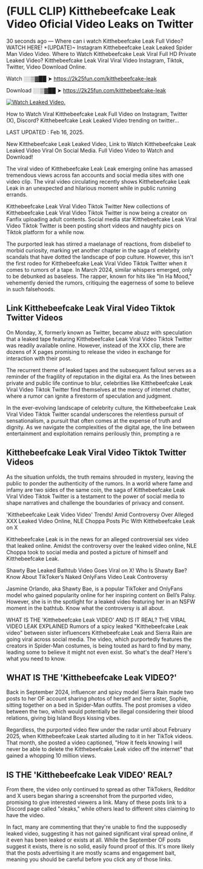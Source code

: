 # (FULL CLIP) Kitthebeefcake Leak Video Oficial Video Leaks on Twitter

30 seconds ago — Where can i watch Kitthebeefcake Leak Full Video? WATCH HERE! +(UPDATE)~ Instagram Kitthebeefcake Leak Leaked Spider Man Video Video. Where to Watch Kitthebeefcake Leak Viral Full HD Private Leaked Video? Kitthebeefcake Leak Viral Viral Video Instagram, Tiktok, Twitter, Video Download Online.

Watch ░░▒▓██ ➤ https://2k25fun.com/kitthebeefcake-leak

Download ░░▒▓██ ➤ https://2k25fun.com/kitthebeefcake-leak

[![Watch Leaked Video.](https://miro.medium.com/v2/resize:fit:828/format:webp/1*cilzJN44JGOrTw9NJCrNHA.gif "Watch Leaked Video")](https://2k25fun.com/kitthebeefcake-leak)

How to Watch Viral Kitthebeefcake Leak Full Video on Instagram, Twitter (X), Discord? Kitthebeefcake Leak Leaked Video trending on twitter...

LAST UPDATED : Feb 16, 2025.

New Kitthebeefcake Leak Leaked Video, Link to Watch Kitthebeefcake Leak Leaked Video Viral On Social Media. Full Video Video to Watch and Download!

The viral video of Kitthebeefcake Leak Leak emerging online has amassed tremendous views across fan accounts and social media sites with one video clip. The viral video circulating recently shows Kitthebeefcake Leak Leak in an unexpected and hilarious moment while in public running errands.

Kitthebeefcake Leak Viral Video Tiktok Twitter New collections of Kitthebeefcake Leak Viral Video Tiktok Twitter is now being a creator on Fanfix uploading adult contents. Social media star Kitthebeefcake Leak Viral Video Tiktok Twitter is been posting short videos and naughty pics on Tiktok platform for a while now.

The purported leak has stirred a maelanage of reactions, from disbelief to morbid curiosity, marking yet another chapter in the saga of celebrity scandals that have dotted the landscape of pop culture. However, this isn't the first rodeo for Kitthebeefcake Leak Viral Video Tiktok Twitter when it comes to rumors of a tape. In March 2024, similar whispers emerged, only to be debunked as baseless. The rapper, known for hits like "In Ha Mood," vehemently denied the rumors, critiquing the eagerness of some to believe in such falsehoods.

## Link Kitthebeefcake Leak Viral Video Tiktok Twitter Videos

On Monday, X, formerly known as Twitter, became abuzz with speculation that a leaked tape featuring Kitthebeefcake Leak Viral Video Tiktok Twitter was readily available online. However, instead of the XXX clip, there are dozens of X pages promising to release the video in exchange for interaction with their post.

The recurrent theme of leaked tapes and the subsequent fallout serves as a reminder of the fragility of reputation in the digital era. As the lines between private and public life continue to blur, celebrities like Kitthebeefcake Leak Viral Video Tiktok Twitter find themselves at the mercy of internet chatter, where a rumor can ignite a firestorm of speculation and judgment.

In the ever-evolving landscape of celebrity culture, the Kitthebeefcake Leak Viral Video Tiktok Twitter scandal underscores the relentless pursuit of sensationalism, a pursuit that often comes at the expense of truth and dignity. As we navigate the complexities of the digital age, the line between entertainment and exploitation remains perilously thin, prompting a re

##  Kitthebeefcake Leak Viral Video Tiktok Twitter Videos

As the situation unfolds, the truth remains shrouded in mystery, leaving the public to ponder the authenticity of the rumors. In a world where fame and infamy are two sides of the same coin, the saga of Kitthebeefcake Leak Viral Video Tiktok Twitter is a testament to the power of social media to shape narratives and challenge the boundaries of privacy and consent.

'Kitthebeefcake Leak Video Video' Trends! Amid Controversy Over Alleged XXX Leaked Video Online, NLE Choppa Posts Pic With Kitthebeefcake Leak on X

Kitthebeefcake Leak is in the news for an alleged controversial sex video that leaked online. Amidst the controversy over the leaked video online, NLE Choppa took to social media and posted a picture of himself and Kitthebeefcake Leak.

Shawty Bae Leaked Bathtub Video Goes Viral on X! Who Is Shawty Bae? Know About TikToker’s Naked OnlyFans Video Leak Controversy

Jasmine Orlando, aka Shawty Bae, is a popular TikToker and OnlyFans model who gained popularity online for her inspiring content on Bell’s Palsy. However, she is in the spotlight for a leaked video featuring her in an NSFW moment in the bathtub. Know what the controversy is all about.

WHAT IS THE 'Kitthebeefcake Leak VIDEO' AND IS IT REAL? THE VIRAL VIDEO LEAK EXPLAINED Rumors of a spicy leaked "Kitthebeefcake Leak video" between sister influencers Kitthebeefcake Leak and Sierra Rain are going viral across social media. The video, which purportedly features the creators in Spider-Man costumes, is being touted as hard to find by many, leading some to believe it might not even exist. So what's the deal? Here's what you need to know.

## WHAT IS THE 'Kitthebeefcake Leak VIDEO?'

Back in September 2024, influencer and spicy model Sierra Rain made two posts to her OF account sharing photos of herself and her sister, Sophie, sitting together on a bed in Spider-Man outfits. The post promises a video between the two, which would potentially be illegal considering their blood relations, giving big Island Boys kissing vibes.

Regardless, the purported video flew under the radar until about February 2025, when Kitthebeefcake Leak started alluding to it in her TikTok videos. That month, she posted a video captioned, "How it feels knowing I will never be able to delete the Kitthebeefcake Leak video off the internet" that gained a whopping 10 million views.

## IS THE 'Kitthebeefcake Leak VIDEO' REAL?

From there, the video only continued to spread as other TikTokers, Redditor and X users began sharing a screenshot from the purported video, promising to give interested viewers a link. Many of these posts link to a Discord page called "xleaks," while others lead to different sites claiming to have the video.

In fact, many are commenting that they're unable to find the supposedly leaked video, suggesting it has not gained significant viral spread online, if it even has been leaked or exists at all. While the September OF posts suggest it exists, there is no solid, easily found proof of this. It's more likely that the posts advertising it are mostly scams and engagement bait, meaning you should be careful before you click any of those links.